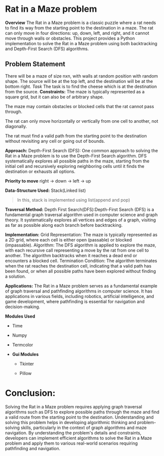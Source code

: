 # Rat in a Maze problem 
**Overview**
The Rat in a Maze problem is a classic puzzle where a rat needs to find its way from the starting point to the destination in a maze. 
The rat can only move in four directions: up, down, left, and right, and it cannot move through walls or obstacles.
This project provides a Python implementation to solve the Rat in a Maze problem using both backtracking and Depth-First Search (DFS) algorithms.

## Problem Statement 
There will be a maze of size nxn, with walls at random position with random shape. The source will be at the top left, and the destination will be at the bottom right.
*Task*
The task is to find the cheese which is at the destination from the source.
**Constraints:**
The maze is typically represented as a square grid, but it can also be of arbitrary shape.

The maze may contain obstacles or blocked cells that the rat cannot pass through.

The rat can only move horizontally or vertically from one cell to another, not diagonally.

The rat must find a valid path from the starting point to the destination without revisiting any cell or going out of bounds.


**Approach:**
Depth-First Search (DFS): One common approach to solving the Rat in a Maze problem is to use the Depth-First Search algorithm. DFS systematically explores all possible paths in the maze, starting from the initial cell and recursively exploring neighboring cells until it finds the destination or exhausts all options.

**Priority to move**
right -> down -> left -> up


**Data-Structure Used:**
Stack(Linked list)
> In this, stack is implemented using list(append and pop)

**Traversal Method:**
Depth First Search(DFS):Depth-First Search (DFS) is a fundamental graph traversal algorithm used in computer science and graph theory. It systematically explores all vertices and edges of a graph, visiting as far as possible along each branch before backtracking.

**Implementation:**
Grid Representation: The maze is typically represented as a 2D grid, where each cell is either open (passable) or blocked (impassable).
Algorithm: The DFS algorithm is applied to explore the maze, with each recursive call representing a move by the rat from one cell to another. The algorithm backtracks when it reaches a dead end or encounters a blocked cell.
Termination Condition: The algorithm terminates when the rat reaches the destination cell, indicating that a valid path has been found, or when all possible paths have been explored without finding a solution.


**Applications:**
The Rat in a Maze problem serves as a fundamental example of graph traversal and pathfinding algorithms in computer science.
It has applications in various fields, including robotics, artificial intelligence, and game development, where pathfinding is essential for navigation and decision-making.


**Modules Used**

* Time

* Numpy

* Termcolor

* **Gui Modules**

    * Tkinter

    * Pillow

# Conclusion:
Solving the Rat in a Maze problem requires applying graph traversal algorithms such as DFS to explore possible paths through the maze and find a valid route from the starting point to the destination.
Understanding and solving this problem helps in developing algorithmic thinking and problem-solving skills, particularly in the context of graph algorithms and maze navigation.
By understanding the problem's details and constraints, developers can implement efficient algorithms to solve the Rat in a Maze problem and apply them to various real-world scenarios requiring pathfinding and navigation.







